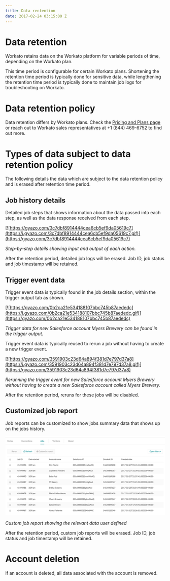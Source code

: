 ```yaml
---
title: Data rentention
date: 2017-02-24 03:15:00 Z
---
```


# Data retention
Workato retains data on the Workato platform for variable periods of time, depending on the Workato plan.

This time period is configurable for certain Workato plans. Shortening the retention time period is typically done for sensitive data, while lengthening the retention time period is typically done to maintain job logs for troubleshooting on Workato.

# Data retention policy
Data retention differs by Workato plans. Check the [Pricing and Plans page](https://www.workato.com/pricing?audience=general) or reach out to Workato sales representatives at +1 (844) 469-6752 to find out more.

# Types of data subject to data retention policy
The following details the data which are subject to the data retention policy and is erased after retention time period.

## Job history details
Detailed job steps that shows information about the data passed into each step, as well as the data response received from each step.

[![https://gyazo.com/3c7dbf8914444cea6cb5ef9da05619c7](https://i.gyazo.com/3c7dbf8914444cea6cb5ef9da05619c7.gif)](https://gyazo.com/3c7dbf8914444cea6cb5ef9da05619c7)

*Step-by-step details showing input and output of each action.*

After the retention period, detailed job logs will be erased. Job ID, job status and job timestamp will be retained.

## Trigger event data
Trigger event data is typically found in the job details section, within the trigger output tab as shown.

[![https://gyazo.com/0b2ca21e534188107bbc745b87aededc](https://i.gyazo.com/0b2ca21e534188107bbc745b87aededc.gif)](https://gyazo.com/0b2ca21e534188107bbc745b87aededc)

*Trigger data for new Salesforce account Myers Brewery can be found in the trigger output.*

Trigger event data is typically reused to rerun a job without having to create a new trigger event.

[![https://gyazo.com/3591903c23d64a894f381d7e797d37a8](https://i.gyazo.com/3591903c23d64a894f381d7e797d37a8.gif)](https://gyazo.com/3591903c23d64a894f381d7e797d37a8)

*Rerunning the trigger event for new Salesforce account Myers Brewery without having to create a new Salesforce account called Myers Brewery.*

After the retention period, reruns for these jobs will be disabled.

## Customized job report
Job reports can be customized to show jobs summary data that shows up on the jobs history.

![Custom job report](/assets/images/data-retention/custom_job_report.png)

*Custom job report showing the relevant data user defined*

After the retention period, custom job reports will be erased. Job ID, job status and job timestamp will be retained.

# Account deletion
If an account is deleted, all data associated with the account is removed.
